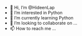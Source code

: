- 👋 Hi, I’m @HideenLap
- 👀 I’m interested in Python
- 🌱 I’m currently learning Python
- 💞️ I’m looking to collaborate on ...
- 📫 How to reach me ...

<!---
HideenLap/HideenLap is a ✨ special ✨ repository because its `README.md` (this file) appears on your GitHub profile.
You can click the Preview link to take a look at your changes.
--->
